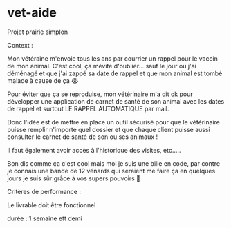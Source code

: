 # vet-aide

Projet prairie simplon

Context : 

Mon vétéraine m'envoie tous les ans par courrier un rappel pour le vaccin de mon animal. C'est cool, ça mévite d'oublier....sauf le jour ou j'ai déménagé et que j'ai zappé sa date de rappel et que mon animal est tombé malade à cause de ça 😭

Pour éviter que ça se reproduise, mon vétérinaire m'a dit ok pour développer une application de carnet de santé de son animal avec les dates de rappel et surtout LE RAPPEL AUTOMATIQUE par mail.

Donc l'idée est de mettre en place un outil sécurisé pour que le vétérinaire puisse remplir n'importe quel dossier et que chaque client puisse aussi consulter le carnet de santé de son ou ses animaux !

Il faut également avoir accès à l'historique des visites, etc.....

Bon dis comme ça c'est cool mais moi je suis une bille en code, par contre je connais une bande de 12 vénards qui seraient me faire ça en quelques jours je suis sûr grâce à vos supers pouvoirs 🦾

Critères de performance : 

Le livrable doit être fonctionnel

durée :
1 semaine ett demi
